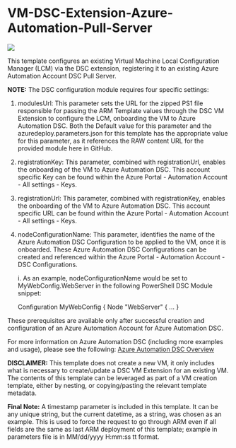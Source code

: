 # VM-DSC-Extension-Azure-Automation-Pull-Server

<a href="https://portal.azure.com/#create/Microsoft.Template/uri/https%3A%2F%2Fraw.githubusercontent.com%2Fgourlaa%2Fazure-quickstart-templates%2Fmaster%2Fdsc-extension-azure-automation-pullserver%2Fazuredeploy.json" target="_blank">
    <img src="http://azuredeploy.net/deploybutton.png"/>
</a>

This template configures an existing Virtual Machine Local Configuration Manager (LCM) via the DSC extension, registering it to an existing Azure Automation Account DSC Pull Server.

<b>NOTE:</b> The DSC configuration module requires four specific settings:

1. modulesUrl: This parameter sets the URL for the zipped PS1 file responsible for passing the ARM Template values through the DSC VM Extension to configure the LCM, onboarding the VM to Azure Automation DSC. Both the Default value for this parameter and the azuredeploy.parameters.json for this template has the appropriate value for this parameter, as it references the RAW content URL for the provided module here in GitHub.

2. registrationKey: This parameter, combined with registrationUrl, enables the onboarding of the VM to Azure Automation DSC. This account specific Key can be found within the Azure Portal - Automation Account - All settings - Keys.

3. registrationUrl: This parameter, combined with registrationKey, enables the onboarding of the VM to Azure Automation DSC. This account specific URL can be found within the Azure Portal - Automation Account - All settings - Keys.

4. nodeConfigurationName: This parameter, identifies the name of the Azure Automation DSC Configuration to be applied to the VM, once it is onboarded. These Azure Automation DSC Configurations can be created and referenced within the Azure Portal - Automation Account - DSC Configurations.

   i. As an example, nodeConfigurationName would be set to MyWebConfig.WebServer in the following PowerShell DSC Module snippet:

      Configuration MyWebConfig {
           Node "WebServer" {
		   ...
           }

These prerequisites are available only after successful creation and configuration of an Azure Automation Account for Azure Automation DSC.

For more information on Azure Automation DSC (including more examples and usage), please see the following: <a href="http://aka.ms/DSCLearnMore" target="_blank">Azure Automation DSC Overview</a>

<b>DISCLAIMER:</b> This template does not create a new VM, it only includes what is necessary to create/update a DSC VM Extension for an existing VM. The contents of this template can be leveraged as part of a VM creation template, either by nesting, or copying/pasting the relevant template metadata.

<b>Final Note:</b> A timestamp parameter is included in this template. It can be any unique string, but the current datetime, as a string, was chosen as an example. This is used to force the request to go through ARM even if all fields are the same as last ARM deployment of this template; example in parameters file is in MM/dd/yyyy H:mm:ss tt format.